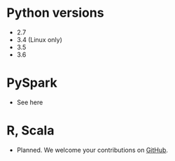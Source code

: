 # Python versions
* 2.7
* 3.4 (Linux only)
* 3.5
* 3.6

# PySpark
* See here

# R, Scala
* Planned. We welcome your  contributions on [GitHub](https://github.com/quiltdata/quilt).